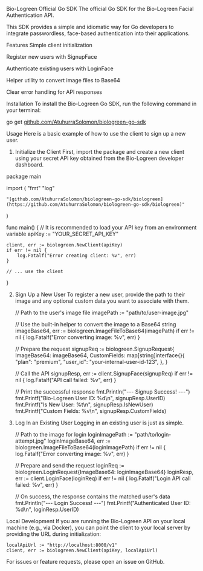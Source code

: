 Bio-Logreen Official Go SDK
The official Go SDK for the Bio-Logreen Facial Authentication API.

This SDK provides a simple and idiomatic way for Go developers to integrate passwordless, face-based authentication into their applications.

Features
Simple client initialization

Register new users with SignupFace

Authenticate existing users with LoginFace

Helper utility to convert image files to Base64

Clear error handling for API responses

Installation
To install the Bio-Logreen Go SDK, run the following command in your terminal:

go get [github.com/AtuhurraSolomon/biologreen-go-sdk](https://github.com/AtuhurraSolomon/biologreen-go-sdk)

Usage
Here is a basic example of how to use the client to sign up a new user.

1. Initialize the Client
First, import the package and create a new client using your secret API key obtained from the Bio-Logreen developer dashboard.

package main

import (
    "fmt"
    "log"

    "[github.com/AtuhurraSolomon/biologreen-go-sdk/biologreen](https://github.com/AtuhurraSolomon/biologreen-go-sdk/biologreen)"
)

func main() {
    // It is recommended to load your API key from an environment variable
    apiKey := "YOUR_SECRET_API_KEY"

    client, err := biologreen.NewClient(apiKey)
    if err != nil {
        log.Fatalf("Error creating client: %v", err)
    }

    // ... use the client
}

2. Sign Up a New User
To register a new user, provide the path to their image and any optional custom data you want to associate with them.

    // Path to the user's image file
    imagePath := "path/to/user-image.jpg"

    // Use the built-in helper to convert the image to a Base64 string
    imageBase64, err := biologreen.ImageFileToBase64(imagePath)
    if err != nil {
        log.Fatalf("Error converting image: %v", err)
    }

    // Prepare the request
    signupReq := biologreen.SignupRequest{
        ImageBase64: imageBase64,
        CustomFields: map[string]interface{}{
            "plan":    "premium",
            "user_id": "your-internal-user-id-123",
        },
    }

    // Call the API
    signupResp, err := client.SignupFace(signupReq)
    if err != nil {
        log.Fatalf("API call failed: %v", err)
    }

    // Print the successful response
    fmt.Println("--- Signup Success! ---")
    fmt.Printf("Bio-Logreen User ID: %d\n", signupResp.UserID)
    fmt.Printf("Is New User: %t\n", signupResp.IsNewUser)
    fmt.Printf("Custom Fields: %v\n", signupResp.CustomFields)

3. Log In an Existing User
Logging in an existing user is just as simple.

    // Path to the image for login
    loginImagePath := "path/to/login-attempt.jpg"
    loginImageBase64, err := biologreen.ImageFileToBase64(loginImagePath)
    if err != nil {
        log.Fatalf("Error converting image: %v", err)
    }

    // Prepare and send the request
    loginReq := biologreen.LoginRequest{ImageBase64: loginImageBase64}
    loginResp, err := client.LoginFace(loginReq)
    if err != nil {
        log.Fatalf("Login API call failed: %v", err)
    }

    // On success, the response contains the matched user's data
    fmt.Println("--- Login Success! ---")
    fmt.Printf("Authenticated User ID: %d\n", loginResp.UserID)

Local Development
If you are running the Bio-Logreen API on your local machine (e.g., via Docker), you can point the client to your local server by providing the URL during initialization:

    localApiUrl := "http://localhost:8000/v1"
    client, err := biologreen.NewClient(apiKey, localApiUrl)

For issues or feature requests, please open an issue on GitHub.